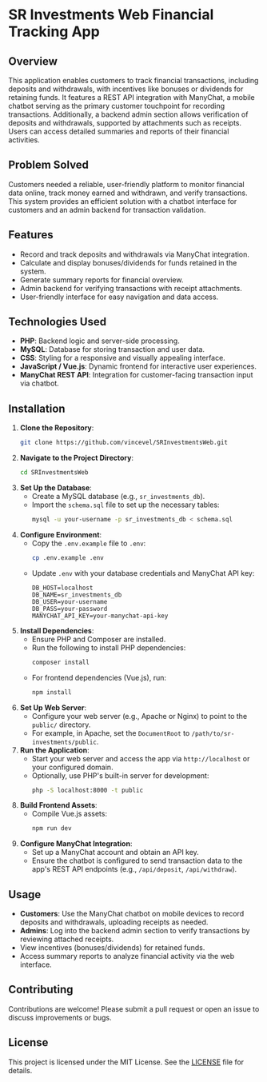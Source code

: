 # SR Investments Web Financial Tracking App

## Overview
This application enables customers to track financial transactions, including deposits and withdrawals, with incentives like bonuses or dividends for retaining funds. It features a REST API integration with ManyChat, a mobile chatbot serving as the primary customer touchpoint for recording transactions. Additionally, a backend admin section allows verification of deposits and withdrawals, supported by attachments such as receipts. Users can access detailed summaries and reports of their financial activities.

## Problem Solved
Customers needed a reliable, user-friendly platform to monitor financial data online, track money earned and withdrawn, and verify transactions. This system provides an efficient solution with a chatbot interface for customers and an admin backend for transaction validation.

## Features
- Record and track deposits and withdrawals via ManyChat integration.
- Calculate and display bonuses/dividends for funds retained in the system.
- Generate summary reports for financial overview.
- Admin backend for verifying transactions with receipt attachments.
- User-friendly interface for easy navigation and data access.

## Technologies Used
- **PHP**: Backend logic and server-side processing.
- **MySQL**: Database for storing transaction and user data.
- **CSS**: Styling for a responsive and visually appealing interface.
- **JavaScript / Vue.js**: Dynamic frontend for interactive user experiences.
- **ManyChat REST API**: Integration for customer-facing transaction input via chatbot.

## Installation
1. **Clone the Repository**:
   ```bash
   git clone https://github.com/vincevel/SRInvestmentsWeb.git
   ```
2. **Navigate to the Project Directory**:
   ```bash
   cd SRInvestmentsWeb
   ```
3. **Set Up the Database**:
   - Create a MySQL database (e.g., `sr_investments_db`).
   - Import the `schema.sql` file to set up the necessary tables:
     ```bash
     mysql -u your-username -p sr_investments_db < schema.sql
     ```
4. **Configure Environment**:
   - Copy the `.env.example` file to `.env`:
     ```bash
     cp .env.example .env
     ```
   - Update `.env` with your database credentials and ManyChat API key:
     ```env
     DB_HOST=localhost
     DB_NAME=sr_investments_db
     DB_USER=your-username
     DB_PASS=your-password
     MANYCHAT_API_KEY=your-manychat-api-key
     ```
5. **Install Dependencies**:
   - Ensure PHP and Composer are installed.
   - Run the following to install PHP dependencies:
     ```bash
     composer install
     ```
   - For frontend dependencies (Vue.js), run:
     ```bash
     npm install
     ```
6. **Set Up Web Server**:
   - Configure your web server (e.g., Apache or Nginx) to point to the `public/` directory.
   - For example, in Apache, set the `DocumentRoot` to `/path/to/sr-investments/public`.
7. **Run the Application**:
   - Start your web server and access the app via `http://localhost` or your configured domain.
   - Optionally, use PHP's built-in server for development:
     ```bash
     php -S localhost:8000 -t public
     ```
8. **Build Frontend Assets**:
   - Compile Vue.js assets:
     ```bash
     npm run dev
     ```
9. **Configure ManyChat Integration**:
   - Set up a ManyChat account and obtain an API key.
   - Ensure the chatbot is configured to send transaction data to the app's REST API endpoints (e.g., `/api/deposit`, `/api/withdraw`).

## Usage
- **Customers**: Use the ManyChat chatbot on mobile devices to record deposits and withdrawals, uploading receipts as needed.
- **Admins**: Log into the backend admin section to verify transactions by reviewing attached receipts.
- View incentives (bonuses/dividends) for retained funds.
- Access summary reports to analyze financial activity via the web interface.

## Contributing
Contributions are welcome! Please submit a pull request or open an issue to discuss improvements or bugs.

## License
This project is licensed under the MIT License. See the [LICENSE](LICENSE) file for details.
